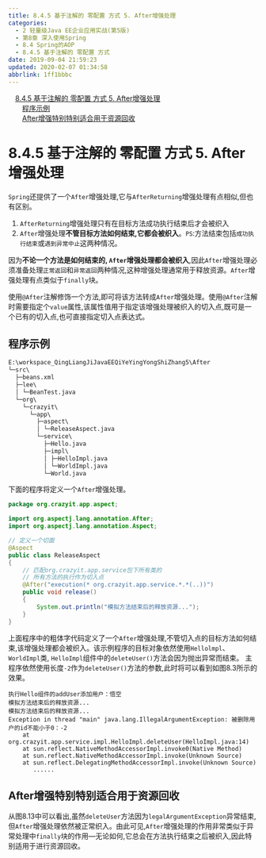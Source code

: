 ```yaml
---
title: 8.4.5 基于注解的 零配置 方式 5. After增强处理
categories: 
  - 2 轻量级Java EE企业应用实战(第5版)
  - 第8章 深入使用Spring
  - 8.4 Spring的AOP
  - 8.4.5 基于注解的 零配置 方式
date: 2019-09-04 21:59:23
updated: 2020-02-07 01:34:58
abbrlink: 1ff1bbbc
---
```

<div id='my_toc'><a href="/JavaReadingNotes/1ff1bbbc/#8-4-5-基于注解的-零配置-方式-5-After增强处理" class="header_1">8.4.5 基于注解的 零配置 方式 5. After增强处理</a>&nbsp;<br><a href="/JavaReadingNotes/1ff1bbbc/#程序示例" class="header_2">程序示例</a>&nbsp;<br><a href="/JavaReadingNotes/1ff1bbbc/#After增强特别特别适合用于资源回收" class="header_2">After增强特别特别适合用于资源回收</a>&nbsp;<br></div>
<style>.header_1{margin-left: 1em;}.header_2{margin-left: 2em;}.header_3{margin-left: 3em;}.header_4{margin-left: 4em;}.header_5{margin-left: 5em;}.header_6{margin-left: 6em;}</style>
<!--more-->
<script>if (navigator.platform.search('arm')==-1){document.getElementById('my_toc').style.display = 'none';}var e,p = document.getElementsByTagName('p');while (p.length>0) {e = p[0];e.parentElement.removeChild(e);}</script>

<!--end-->
<!--SSTStart-->
# 8.4.5 基于注解的 零配置 方式 5. After增强处理 #
`Spring`还提供了一个`After`增强处理,它与`AfterReturning`增强处理有点相似,但也有区别。
1. `AfterReturning`增强处理只有在目标方法成功执行结束后才会被织入
2. `After`增强处理**不管目标方法如何结束,它都会被织入**。`PS`:方法结束包括`成功执行结束`或`遇到异常中止`这两种情况。

因为**不论一个方法是如何结束的, `After`增强处理都会被织入**,因此`After`增强处理必须准备处理`正常返回`和`异常返回`两种情况,这种增强处理通常用于释放资源。`After`增强处理有点类似于`finally`块。

使用`@After`注解修饰一个方法,即可将该方法转成`After`增强处理。使用`@After`注解时需要指定个`value`属性,该属性值用于指定该增强处理被织入的切入点,既可是一个已有的切入点,也可直接指定切入点表达式。
## 程序示例 ##
```cmd
E:\workspace_QingLiangJiJavaEEQiYeYingYongShiZhang5\After
└─src\
  ├─beans.xml
  ├─lee\
  │ └─BeanTest.java
  └─org\
    └─crazyit\
      └─app\
        ├─aspect\
        │ └─ReleaseAspect.java
        └─service\
          ├─Hello.java
          ├─impl\
          │ ├─HelloImpl.java
          │ └─WorldImpl.java
          └─World.java
```
下面的程序将定义一个`After`增强处理。
```java
package org.crazyit.app.aspect;

import org.aspectj.lang.annotation.After;
import org.aspectj.lang.annotation.Aspect;

// 定义一个切面
@Aspect
public class ReleaseAspect
{
    // 匹配org.crazyit.app.service包下所有类的
    // 所有方法的执行作为切入点
    @After("execution(* org.crazyit.app.service.*.*(..))")
    public void release()
    {
        System.out.println("模拟方法结束后的释放资源...");
    }
}
```
上面程序中的粗体字代码定义了一个`After`增强处理,不管切入点的目标方法如何结束,该增强处理都会被织入。该示例程序的目标对象依然使用`Hellolmpl`、 `WorldImpl`类, `HelloImpl`组件中的`deleteUser()`方法会因为抛出异常而结束。
主程序依然使用长度`-2`作为`deleteUser()`方法的参数,此时将可以看到如图8.3所示的效果。
```
执行Hello组件的addUser添加用户：悟空
模拟方法结束后的释放资源...
模拟方法结束后的释放资源...
Exception in thread "main" java.lang.IllegalArgumentException: 被删除用户的id不能小于0：-2
    at org.crazyit.app.service.impl.HelloImpl.deleteUser(HelloImpl.java:14)
    at sun.reflect.NativeMethodAccessorImpl.invoke0(Native Method)
    at sun.reflect.NativeMethodAccessorImpl.invoke(Unknown Source)
    at sun.reflect.DelegatingMethodAccessorImpl.invoke(Unknown Source)
       ......
```
## After增强特别特别适合用于资源回收 ##
从图8.13中可以看出,虽然`deleteUser`方法因为`legalArgumentException`异常结束,但`After`增强处理依然被正常织入。由此可见,`After`增强处理的作用非常类似于异常处理中`finally`块的作用—无论如何,它总会在方法执行结束之后被织入,因此特别适用于进行资源回收。

<!--SSTStop-->
